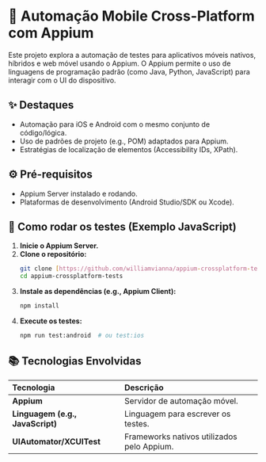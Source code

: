 # 📱 Automação Mobile Cross-Platform com Appium

Este projeto explora a automação de testes para aplicativos móveis nativos, híbridos e web móvel usando o Appium. O Appium permite o uso de linguagens de programação padrão (como Java, Python, JavaScript) para interagir com o UI do dispositivo.

## ✨ Destaques
- Automação para iOS e Android com o mesmo conjunto de código/lógica.
- Uso de padrões de projeto (e.g., POM) adaptados para Appium.
- Estratégias de localização de elementos (Accessibility IDs, XPath).

## ⚙️ Pré-requisitos
- Appium Server instalado e rodando.
- Plataformas de desenvolvimento (Android Studio/SDK ou Xcode).

## 🚀 Como rodar os testes (Exemplo JavaScript)

1.  **Inicie o Appium Server.**
2.  **Clone o repositório:**
    ```bash
    git clone [https://github.com/williamvianna/appium-crossplatform-tests.git](https://github.com/williamvianna/appium-crossplatform-tests.git)
    cd appium-crossplatform-tests
    ```
3.  **Instale as dependências (e.g., Appium Client):**
    ```bash
    npm install
    ```
4.  **Execute os testes:**
    ```bash
    npm run test:android  # ou test:ios
    ```

## 📚 Tecnologias Envolvidas
| Tecnologia | Descrição |
| :--- | :--- |
| **Appium** | Servidor de automação móvel. |
| **Linguagem (e.g., JavaScript)** | Linguagem para escrever os testes. |
| **UIAutomator/XCUITest** | Frameworks nativos utilizados pelo Appium. |
